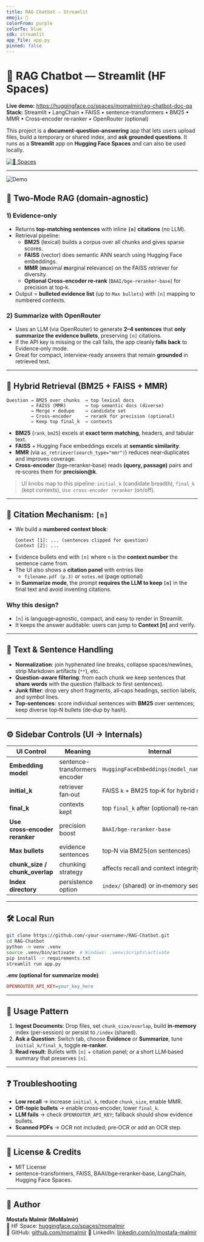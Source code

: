 ```yaml
---
title: RAG Chatbot — Streamlit
emoji: 🧠
colorFrom: purple
colorTo: blue
sdk: streamlit
app_file: app.py
pinned: false
---
```


# 🤖 RAG Chatbot — Streamlit (HF Spaces) 

**Live demo:** https://huggingface.co/spaces/momalmir/rag-chatbot-doc-qa  
**Stack:** Streamlit • LangChain • FAISS • sentence-transformers • BM25 • MMR • Cross‑encoder re‑ranker • OpenRouter (optional)

This project is a **document‑question‑answering** app that lets users upload files, build a temporary or shared index, and **ask grounded questions**. It runs as a **Streamlit** app on **Hugging Face Spaces** and can also be used locally.

[![🤗 Spaces](https://img.shields.io/badge/🤗%20Spaces-Deployed-blue)](https://huggingface.co/spaces/momalmir/rag-chatbot-doc-qa)

---

![Demo](assets/demo.gif)



## 🧭 Two‑Mode RAG (domain‑agnostic)

### 1) **Evidence‑only**
- Returns **top‑matching sentences** with inline **`[n]` citations** (no LLM).  
- Retrieval pipeline:
  - **BM25** (lexical) builds a corpus over all chunks and gives sparse scores.
  - **FAISS** (vector) does semantic ANN search using Hugging Face embeddings.
  - **MMR** (**m**aximal **m**arginal **r**elevance) on the FAISS retriever for diversity.
  - **Optional Cross‑encoder re‑rank** (`BAAI/bge-reranker-base`) for precision at top‑k.
- Output = **bulleted evidence list** (up to `Max bullets`) with `[n]` mapping to numbered contexts.

### 2) **Summarize with OpenRouter**
- Uses an LLM (via OpenRouter) to generate **2–4 sentences** that **only summarize the evidence bullets**, preserving `[n]` citations.
- If the API key is missing or the call fails, the app cleanly **falls back** to Evidence‑only mode.
- Great for compact, interview‑ready answers that remain **grounded** in retrieved text.

---

## 🔎 Hybrid Retrieval (BM25 + FAISS + MMR)

```
Question → BM25 over chunks  → top lexical docs
         → FAISS (MMR)       → top semantic docs (diverse)
         → Merge + dedupe    → candidate set
         → Cross‑encoder     → rerank for precision (optional)
         → Keep top final_k  → contexts
```

- **BM25** (`rank_bm25`) excels at **exact term matching**, headers, and tabular text.
- **FAISS** + Hugging Face embeddings excels at **semantic similarity**.
- **MMR** (via `as_retriever(search_type="mmr")`) reduces near‑duplicates and improves coverage.
- **Cross‑encoder** (bge‑reranker‑base) reads **(query, passage)** pairs and re‑scores them for **precision@k**.

> UI knobs map to this pipeline: `initial_k` (candidate breadth), `final_k` (kept contexts), `Use cross‑encoder reranker` (on/off).

---

## 🔗 Citation Mechanism: `[n]`

- We build a **numbered context block**:
  ```
  Context [1]: ... (sentences clipped for question)
  Context [2]: ...
  ```
- Evidence bullets end with `[n]` where `n` is the **context number** the sentence came from.  
- The UI also shows a **citation panel** with entries like
  - `filename.pdf (p.3)` or `notes.md` (page optional)
- In **Summarize mode**, the prompt **requires the LLM to keep `[n]`** in the final text and avoid inventing citations.

### Why this design?
- `[n]` is language‑agnostic, compact, and easy to render in Streamlit.
- It keeps the answer auditable: users can jump to **Context [n]** and verify.

---

## 🧱 Text & Sentence Handling

- **Normalization**: join hyphenated line breaks, collapse spaces/newlines, strip Markdown artifacts (`**`), etc.
- **Question‑aware filtering**: from each chunk we keep sentences that **share words** with the question (fallback to first sentences).
- **Junk filter**: drop very short fragments, all‑caps headings, section labels, and symbol lines.
- **Top‑sentences**: score individual sentences with **BM25** over sentences; keep diverse top‑N bullets (de‑dup by hash).

---

## ⚙️ Sidebar Controls (UI → Internals)

| UI Control | Meaning | Internal |
|---|---|---|
| **Embedding model** | sentence-transformers encoder | `HuggingFaceEmbeddings(model_name=...)` |
| **initial_k** | retriever fan‑out | FAISS `k` + BM25 top‑K for hybrid merge |
| **final_k** | contexts kept | top `final_k` after (optional) re‑rank |
| **Use cross‑encoder reranker** | precision boost | `BAAI/bge-reranker-base` |
| **Max bullets** | evidence sentences | top‑N via BM25(on sentences) |
| **chunk_size / chunk_overlap** | chunking strategy | affects recall and context integrity |
| **Index directory** | persistence option | `index/` (shared) or in‑memory session |

---

## 🛠️ Local Run

```bash
git clone https://github.com/<your-username>/RAG-Chatbot.git
cd RAG-Chatbot
python -m venv .venv
source .venv/bin/activate  # Windows: .venv\Scripts\activate
pip install -r requirements.txt
streamlit run app.py
```

**.env (optional for summarize mode)**
```ini
OPENROUTER_API_KEY=your_key_here
```

---


## 🧪 Usage Pattern

1) **Ingest Documents**: Drop files, set `chunk_size/overlap`, build **in‑memory** index (per‑session) or persist to `/index` (shared).  
2) **Ask a Question**: Switch tab, choose **Evidence** or **Summarize**, tune `initial_k/final_k`, toggle **re‑ranker**.  
3) **Read result**: Bullets with `[n]` + citation panel; or a short LLM‑based summary that preserves `[n]`.

---

## ❓ Troubleshooting

- **Low recall** → increase `initial_k`, reduce `chunk_size`, enable MMR.
- **Off‑topic bullets** → enable cross‑encoder, lower `final_k`.
- **LLM fails** → check `OPENROUTER_API_KEY`; fallback should show evidence bullets.
- **Scanned PDFs** → OCR not included; pre‑OCR or add an OCR step.

---

## 📜 License & Credits

- MIT License
- sentence-transformers, FAISS, BAAI/bge‑reranker‑base, LangChain, Hugging Face Spaces.

---

## 👤 Author

**Mostafa Malmir (MoMalmir)**  
🔗 HF Space: [huggingface.co/spaces/momalmir](https://huggingface.co/spaces/momalmir)  
🔗 GitHub: [github.com/momalmir](https://github.com/momalmir)
🔗 LinkedIn: [linkedin.com/in/mostafa-malmir](https://linkedin.com/in/mostafa-malmir)

